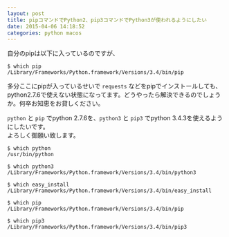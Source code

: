 ```yaml
---
layout: post
title: pipコマンドでPython2、pip3コマンドでPython3が使われるようにしたい
date: 2015-04-06 14:18:52
categories: python macos
---
```

<p>自分のpipは以下に入っているのですが、</p>

<pre><code>$ which pip
/Library/Frameworks/Python.framework/Versions/3.4/bin/pip
</code></pre>

<p>多分ここにpipが入っているせいで  <code>requests</code> などをpipでインストールしても、python2.7.6で使えない状態になってます。どうやったら解決できるのでしょうか。何卒お知恵をお貸しください。</p>

<p><code>python</code> と <code>pip</code> でpython 2.7.6を、<code>python3</code> と <code>pip3</code> でpython 3.4.3を使えるようにしたいです。<br>
よろしく御願い致します。</p>

<pre><code>$ which python
/usr/bin/python

$ which python3
/Library/Frameworks/Python.framework/Versions/3.4/bin/python3

$ which easy_install
/Library/Frameworks/Python.framework/Versions/3.4/bin/easy_install

$ which pip
/Library/Frameworks/Python.framework/Versions/3.4/bin/pip

$ which pip3
/Library/Frameworks/Python.framework/Versions/3.4/bin/pip3
</code></pre>
